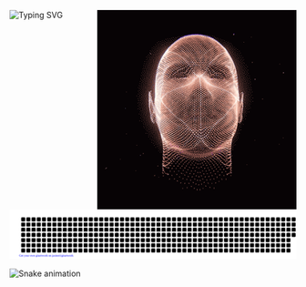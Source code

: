 
![Typing SVG](https://readme-typing-svg.herokuapp.com/?font=Kdam+Thmor+Pro&size=32&color=27F72B&width=300&height=400&lines=print+(+Hello+World+.+.+.))
<img align="right" alt="GIF" src="c5f06cb3309393f3922761354b7304e3.gif" width="350"/>
<br><br><br>


![gitartwork](gitartwork.svg)



![Snake animation](https://github.com/khasanovmma/khasanovmma/blob/output/github-contribution-grid-snake.svg)
